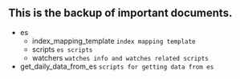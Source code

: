 ## This is the backup of important documents.

* es
    * index_mapping_template `index mapping template`
    * scripts `es scripts`
    * watchers `watches info and watches related scripts`
* get_daily_data_from_es `scripts for getting data from es`
